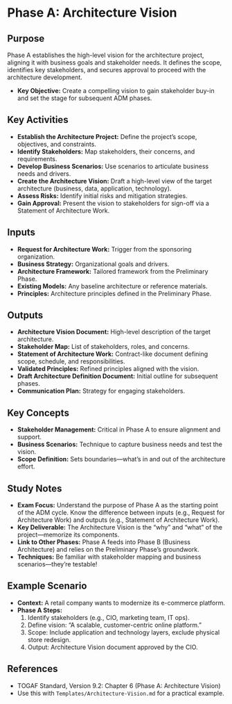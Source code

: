 # Phase A: Architecture Vision

## Purpose
Phase A establishes the high-level vision for the architecture project, aligning it with business goals and stakeholder needs. It defines the scope, identifies key stakeholders, and secures approval to proceed with the architecture development.

- **Key Objective:** Create a compelling vision to gain stakeholder buy-in and set the stage for subsequent ADM phases.

## Key Activities
- **Establish the Architecture Project:** Define the project’s scope, objectives, and constraints.
- **Identify Stakeholders:** Map stakeholders, their concerns, and requirements.
- **Develop Business Scenarios:** Use scenarios to articulate business needs and drivers.
- **Create the Architecture Vision:** Draft a high-level view of the target architecture (business, data, application, technology).
- **Assess Risks:** Identify initial risks and mitigation strategies.
- **Gain Approval:** Present the vision to stakeholders for sign-off via a Statement of Architecture Work.

## Inputs
- **Request for Architecture Work:** Trigger from the sponsoring organization.
- **Business Strategy:** Organizational goals and drivers.
- **Architecture Framework:** Tailored framework from the Preliminary Phase.
- **Existing Models:** Any baseline architecture or reference materials.
- **Principles:** Architecture principles defined in the Preliminary Phase.

## Outputs
- **Architecture Vision Document:** High-level description of the target architecture.
- **Stakeholder Map:** List of stakeholders, roles, and concerns.
- **Statement of Architecture Work:** Contract-like document defining scope, schedule, and responsibilities.
- **Validated Principles:** Refined principles aligned with the vision.
- **Draft Architecture Definition Document:** Initial outline for subsequent phases.
- **Communication Plan:** Strategy for engaging stakeholders.

## Key Concepts
- **Stakeholder Management:** Critical in Phase A to ensure alignment and support.
- **Business Scenarios:** Technique to capture business needs and test the vision.
- **Scope Definition:** Sets boundaries—what’s in and out of the architecture effort.

## Study Notes
- **Exam Focus:** Understand the purpose of Phase A as the starting point of the ADM cycle. Know the difference between inputs (e.g., Request for Architecture Work) and outputs (e.g., Statement of Architecture Work).
- **Key Deliverable:** The Architecture Vision is the “why” and “what” of the project—memorize its components.
- **Link to Other Phases:** Phase A feeds into Phase B (Business Architecture) and relies on the Preliminary Phase’s groundwork.
- **Techniques:** Be familiar with stakeholder mapping and business scenarios—they’re testable!

## Example Scenario
- **Context:** A retail company wants to modernize its e-commerce platform.
- **Phase A Steps:** 
  1. Identify stakeholders (e.g., CIO, marketing team, IT ops).
  2. Define vision: “A scalable, customer-centric online platform.”
  3. Scope: Include application and technology layers, exclude physical store redesign.
  4. Output: Architecture Vision document approved by the CIO.

## References
- TOGAF Standard, Version 9.2: Chapter 6 (Phase A: Architecture Vision)
- Use this with `Templates/Architecture-Vision.md` for a practical example.